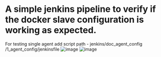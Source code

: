 # A simple jenkins pipeline to verify if the docker slave configuration is working as expected.
For testing single agent add script path - jenkins/doc_agent_config /1_agent_config/jenkinsfile
![image](https://github.com/sinhakajal/Dev-ops/assets/50231099/c0aea39f-b539-44bf-9f86-7c4c8c555046)
![image](https://github.com/sinhakajal/Dev-ops/assets/50231099/02f78878-13b6-45b5-b137-53cade7dcb56)
